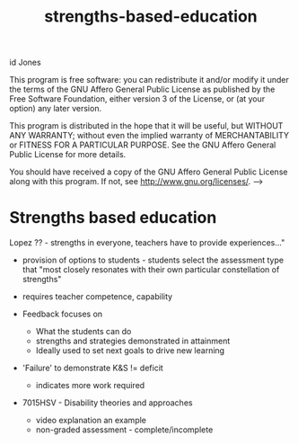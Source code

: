 ﻿---
backlinks:
- title: 'Teaching '
  url: /memex/sense/Teaching/teaching.html
title: strengths-based-education
---
id Jones
 
 This program is free software: you can redistribute it and/or modify
 it under the terms of the GNU Affero General Public License as
 published by the Free Software Foundation, either version 3 of the
 License, or (at your option) any later version.
 
 This program is distributed in the hope that it will be useful,
 but WITHOUT ANY WARRANTY; without even the implied warranty of
 MERCHANTABILITY or FITNESS FOR A PARTICULAR PURPOSE.  See the
 GNU Affero General Public License for more details.
 
 You should have received a copy of the GNU Affero General Public License
 along with this program.  If not, see <http://www.gnu.org/licenses/>.
-->

# Strengths based education



Lopez ?? - strengths in everyone, teachers have to provide experiences..."

- provision of options to students - students select the assessment type that "most closely resonates with their own particular constellation of strengths"
- requires teacher competence, capability
- Feedback focuses on 
  - What the students can do
  - strengths and strategies demonstrated in attainment
  - Ideally used to set next goals to drive new learning
- 'Failure' to demonstrate K&S != deficit
    - indicates more work required

- 7015HSV - Disability theories and approaches
  - video explanation an example
  - non-graded assessment - complete/incomplete